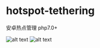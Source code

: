# hotspot-tethering
安卓热点管理
php7.0+

![alt text](https://raw.githubusercontent.com/yiguihai/hotspot-tethering/master/1.png)
![alt text](https://raw.githubusercontent.com/yiguihai/hotspot-tethering/master/2.png)
